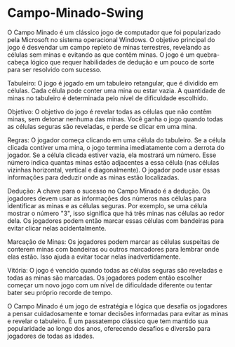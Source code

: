 # Campo-Minado-Swing

O Campo Minado é um clássico jogo de computador que foi popularizado pela Microsoft no sistema operacional Windows. O objetivo principal do jogo é desvendar um campo repleto de minas terrestres, revelando as células sem minas e evitando as que contêm minas. O jogo é um quebra-cabeça lógico que requer habilidades de dedução e um pouco de sorte para ser resolvido com sucesso.

Tabuleiro: O jogo é jogado em um tabuleiro retangular, que é dividido em células. Cada célula pode conter uma mina ou estar vazia. A quantidade de minas no tabuleiro é determinada pelo nível de dificuldade escolhido.

Objetivo: O objetivo do jogo é revelar todas as células que não contêm minas, sem detonar nenhuma das minas. Você ganha o jogo quando todas as células seguras são reveladas, e perde se clicar em uma mina.

Regras: O jogador começa clicando em uma célula do tabuleiro. Se a célula clicada contiver uma mina, o jogo termina imediatamente com a derrota do jogador. Se a célula clicada estiver vazia, ela mostrará um número. Esse número indica quantas minas estão adjacentes a essa célula (nas células vizinhas horizontal, vertical e diagonalmente). O jogador pode usar essas informações para deduzir onde as minas estão localizadas.

Dedução: A chave para o sucesso no Campo Minado é a dedução. Os jogadores devem usar as informações dos números nas células para identificar as minas e as células seguras. Por exemplo, se uma célula mostrar o número "3", isso significa que há três minas nas células ao redor dela. Os jogadores podem então marcar essas células com bandeiras para evitar clicar nelas acidentalmente.

Marcação de Minas: Os jogadores podem marcar as células suspeitas de conterem minas com bandeiras ou outros marcadores para lembrar onde elas estão. Isso ajuda a evitar tocar nelas inadvertidamente.

Vitória: O jogo é vencido quando todas as células seguras são reveladas e todas as minas são marcadas. Os jogadores podem então escolher começar um novo jogo com um nível de dificuldade diferente ou tentar bater seu próprio recorde de tempo.

O Campo Minado é um jogo de estratégia e lógica que desafia os jogadores a pensar cuidadosamente e tomar decisões informadas para evitar as minas e revelar o tabuleiro. É um passatempo clássico que tem mantido sua popularidade ao longo dos anos, oferecendo desafios e diversão para jogadores de todas as idades.

